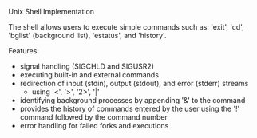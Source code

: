 Unix Shell Implementation

The shell allows users to execute simple commands such as: 'exit', 'cd', 'bglist' (background list), 'estatus', and 'history'.

Features:
- signal handling (SIGCHLD and SIGUSR2)
- executing built-in and external commands
- redirection of input (stdin), output (stdout), and error (stderr) streams
  - using '<', '>', '2>', '|'
- identifying background processes by appending '&' to the command
- provides the history of commands entered by the user using the '!' command followed by the command number
- error handling for failed forks and executions
